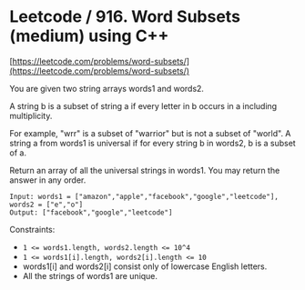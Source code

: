 # Leetcode / 916. Word Subsets (medium) using C++

[https://leetcode.com/problems/word-subsets/](https://leetcode.com/problems/word-subsets/)

You are given two string arrays words1 and words2.

A string b is a subset of string a if every letter in b occurs in a including multiplicity.

For example, "wrr" is a subset of "warrior" but is not a subset of "world".
A string a from words1 is universal if for every string b in words2, b is a subset of a.

Return an array of all the universal strings in words1. You may return the answer in any order.

```
Input: words1 = ["amazon","apple","facebook","google","leetcode"], words2 = ["e","o"]
Output: ["facebook","google","leetcode"]
```

Constraints:

- `1 <= words1.length, words2.length <= 10^4`
- `1 <= words1[i].length, words2[i].length <= 10`
- words1[i] and words2[i] consist only of lowercase English letters.
- All the strings of words1 are unique.
